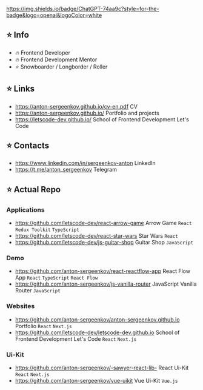https://img.shields.io/badge/ChatGPT-74aa9c?style=for-the-badge&logo=openai&logoColor=white

## ⭐️ Info
- 🔥 Frontend Developer
- 🔥 Frontend Development Mentor
- ⭐️ Snowboarder / Longborder / Roller

## ⭐️ Links
- https://anton-sergeenkov.github.io/cv-en.pdf CV
- https://anton-sergeenkov.github.io/ Portfolio and projects
- https://letscode-dev.github.io/ School of Frontend Development Let's Code

## ⭐️ Contacts
- https://www.linkedin.com/in/sergeenkov-anton LinkedIn
- https://t.me/anton_sergeenkov Telegram

## ⭐️ Actual Repo

### Applications
- https://github.com/letscode-dev/react-arrow-game Arrow Game `React` `Redux Toolkit` `TypeScript`
- https://github.com/letscode-dev/react-star-wars Star Wars `React`
- https://github.com/letscode-dev/js-guitar-shop Guitar Shop `JavaScript`

### Demo
- https://github.com/anton-sergeenkov/react-reactflow-app React Flow App `React` `TypeScript`  `React Flow`
- https://github.com/anton-sergeenkov/js-vanilla-router JavaScript Vanilla Router `JavaScript`

### Websites
- https://github.com/anton-sergeenkov/anton-sergeenkov.github.io Portfolio `React` `Next.js`
- https://github.com/letscode-dev/letscode-dev.github.io School of Frontend Development Let's Code `React` `Next.js`

### Ui-Kit
- https://github.com/anton-sergeenkov/-sawyer-react-lib- React Ui-Kit `React` `Next.js`
- https://github.com/anton-sergeenkov/vue-uikit Vue Ui-Kit `Vue.js`
